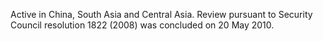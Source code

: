  Active in China, South Asia and Central Asia. Review pursuant to Security 
Council resolution 1822 (2008) was concluded on 20 May 2010. 
